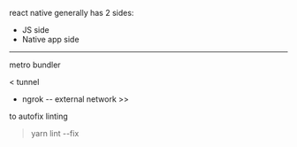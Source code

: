 react native generally has 2 sides:
- JS side
- Native app side


----
metro bundler
<br>

< tunnel
- ngrok -- external network >>

to autofix linting
> yarn lint --fix

